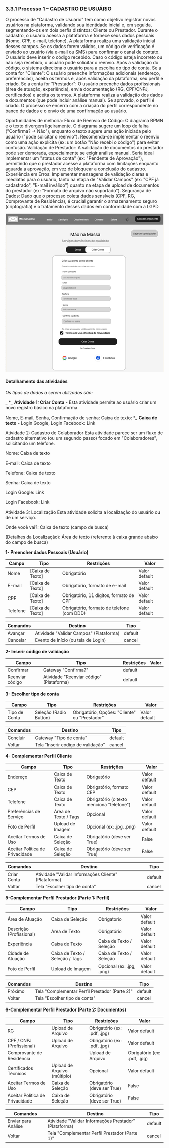 ### 3.3.1 Processo 1 – CADASTRO DE USUÁRIO

O processo de "Cadastro de Usuário" tem como objetivo registrar novos usuários na plataforma, validando sua identidade inicial e, em seguida, segmentando-os em dois perfis distintos: Cliente ou Prestador. Durante o cadastro, o usuário acessa a plataforma e fornece seus dados pessoais (Nome, CPF, e-mail, telefone). A plataforma realiza uma validação inicial desses campos. Se os dados forem válidos, um código de verificação é enviado ao usuário (via e-mail ou SMS) para confirmar o canal de contato. O usuário deve inserir o código recebido. Caso o código esteja incorreto ou não seja recebido, o usuário pode solicitar o reenvio. Após a validação do código, o sistema direciona o usuário para a escolha do tipo de conta.
Se a conta for "Cliente": O usuário preenche informações adicionais (endereço, preferências), aceita os termos e, após validação da plataforma, seu perfil é criado.
Se a conta for "Prestador": O usuário preenche dados profissionais (área de atuação, experiência), envia documentação (RG, CPF/CNPJ, certificados) e aceita os termos. A plataforma realiza a validação dos dados e documentos (que pode incluir análise manual). Se aprovado, o perfil é criado.
O processo se encerra com a criação do perfil correspondente no banco de dados e o envio de uma confirmação ao usuário.

Oportunidades de melhoria:
Fluxo de Reenvio de Código: O diagrama BPMN e o texto divergem ligeiramente. O diagrama sugere um loop de falha ("Confirma? -> Não"), enquanto o texto sugere uma ação iniciada pelo usuário ("pode solicitar o reenvio"). Recomenda-se implementar o reenvio como uma ação explícita (ex: um botão "Não recebi o código") para evitar confusão.
Validação de Prestador: A validação de documentos do prestador pode ser demorada, especialmente se exigir análise manual. Seria ideal implementar um "status de conta" (ex: "Pendente de Aprovação"), permitindo que o prestador acesse a plataforma com limitações enquanto aguarda a aprovação, em vez de bloquear a conclusão do cadastro.
Experiência em Erros: Implementar mensagens de validação claras e imediatas para o usuário, tanto na etapa de "Validar Campos" (ex: "CPF já cadastrado", "E-mail inválido") quanto na etapa de upload de documentos do prestador (ex: "Formato de arquivo não suportado").
Segurança de Dados: Dado que o processo coleta dados sensíveis (CPF, RG, Comprovante de Residência), é crucial garantir o armazenamento seguro (criptografia) e o tratamento desses dados em conformidade com a LGPD.

![1.png](cadastrocliente.png)

#### Detalhamento das atividades

_Os tipos de dados a serem utilizados são:_

_ **_* **Atividade 1: Criar Conta** -
Esta atividade permite ao usuário criar um novo registro básico na plataforma.

Nome, E-mail, Senha, Confirmação de senha: Caixa de texto: **_* **Caixa de texto** -
Login Google, Login Facebook: Link


Atividade 2: Cadastro de Colaborador
Esta atividade parece ser um fluxo de cadastro alternativo (ou um segundo passo) focado em "Colaboradores", solicitando um telefone.

Nome: Caixa de texto

E-mail: Caixa de texto

Telefone: Caixa de texto

Senha: Caixa de texto

Login Google: Link

Login Facebook: Link

Atividade 3: Localização
Esta atividade solicita a localização do usuário ou de um serviço.

Onde você vai?: Caixa de texto (campo de busca)

(Detalhes da Localização): Área de texto (referente à caixa grande abaixo do campo de busca)

**1- Preencher dados Pessoais (Usuário)**

| **Campo**       | **Tipo**         | **Restrições** | **Valor** |
| ---             | ---              | ---            | ---               |
| Nome | [Caixa de Texto]  |   Obrigatório        |     Valor default       |
| E-mail | [Caixa de Texto]  |   Obrigatório, formato de e-mail        |     Valor default       |
| CPF | [Caixa de Texto]  |   Obrigatório, 11 dígitos, formato de CPF        |     Valor default       |
| Telefone | [Caixa de Texto]  |  Obrigatório, formato de telefone (com DDD)        |     Valor default       |


| **Comandos**         |  **Destino**                   | **Tipo** |
| ---                  | ---                            | ---               |
| Avançar | Atividade "Validar Campos" (Plataforma)  | default |
| Cancelar | Evento de Início (ou tela de Login)  | cancel |


**2- Inserir código de validação**

| **Campo**       | **Tipo**         | **Restrições** | **Valor** |
| ---             | ---              | ---            | ---               |
| Confirmar | Gateway "Confirma?"  | default |
| Reenviar código | Atividade "Reenviar código" (Plataforma)  | default |

**3- Escolher tipo de conta**

| **Campo**       | **Tipo**         | **Restrições** | **Valor** |
| ---             | ---              | ---            | ---               |
| Tipo de Conta | Seleção (Radio Button)  |   Obrigatório, Opções: "Cliente" ou "Prestador"        |     Valor default       |

| **Comandos**         |  **Destino**                   | **Tipo** |
| ---                  | ---                            | ---               |
| Concluir | Gateway "Tipo de conta"  | default |
| Voltar | Tela "Inserir código de validação"  | cancel |

**4- Complementar Perfil Cliente**

| **Campo**       | **Tipo**         | **Restrições** | **Valor** |
| ---             | ---              | ---            | ---               |
| Endereço | Caixa de Texto  |   Obrigatório     |     Valor default       |
| CEP | Caixa de Texto  |  Obrigatório, formato CEP    |     Valor default       |
| Telefone | Caixa de Texto  |   Obrigatório (o texto menciona "telefone")    |     Valor default       |
| Preferências de Serviço | Área de Texto / Tags  |   Opcional     |     Valor default       |
| Foto de Perfil | Upload de Imagem  |   Opcional (ex: .jpg, .png)     |     Valor default       |
| Aceitar Termos de Uso | Caixa de Seleção  |   Obrigatório (deve ser True)     |    False      |
| Aceitar Política de Privacidade | Caixa de Seleção  |   Obrigatório (deve ser True)     |    False      |

| **Comandos**         |  **Destino**                   | **Tipo** |
| ---                  | ---                            | ---               |
| Criar Conta | Atividade "Validar Informações Cliente" (Plataforma)  | default |
| Voltar | Tela "Escolher tipo de conta"  | cancel |

**5-Complementar Perfil Prestador (Parte 1: Perfil)**

| **Campo**       | **Tipo**         | **Restrições** | **Valor** |
| ---             | ---              | ---            | ---               |
| Área de Atuação | Caixa de Seleção  |   Obrigatório     |     Valor default       |
| Descrição (Profissional) | Área de Texto  |  Obrigatório    |     Valor default       |
| Experiência | Caixa de Texto  |   Caixa de Texto / Seleção    |     Valor default       |
| Cidade de Atuação | Caixa de Texto / Seleção / Tags  |   Caixa de Texto / Seleção     |     Valor default       |
| Foto de Perfil | Upload de Imagem  |   Opcional (ex: .jpg, .png)     |     Valor default       |


| **Comandos**         |  **Destino**                   | **Tipo** |
| ---                  | ---                            | ---               |
| Próximo | Tela "Complementar Perfil Prestador (Parte 2)"  | default |
| Voltar | Tela "Escolher tipo de conta"  | cancel |

**6-Complementar Perfil Prestador (Parte 2: Documentos)**

| **Campo**       | **Tipo**         | **Restrições** | **Valor** |
| ---             | ---              | ---            | ---               |
| RG | Upload de Arquivo  |   Obrigatório (ex: .pdf, .jpg)     |     Valor default       |
| CPF / CNPJ (Profissional) | Upload de Arquivo  |  Obrigatório (ex: .pdf, .jpg)    |     Valor default       |
| Comprovante de Residência |  | Upload de Arquivo  | Obrigatório (ex: .pdf, .jpg)    |     Valor default       |
| Certificados Técnicos | Upload de Arquivo (múltiplo)   |   Opcional     |     Valor default       |
| Aceitar Termos de Uso | Caixa de Seleção  |   Obrigatório (deve ser True)     |    False       |
| Aceitar Política de Privacidade | Caixa de Seleção  |   Obrigatório (deve ser True)     |    False       |



| **Comandos**         |  **Destino**                   | **Tipo** |
| ---                  | ---                            | ---               |
| Enviar para Análise | Atividade "Validar Informações Prestador" (Plataforma)  | default |
| Voltar | Tela "Complementar Perfil Prestador (Parte 1)"  | cancel |